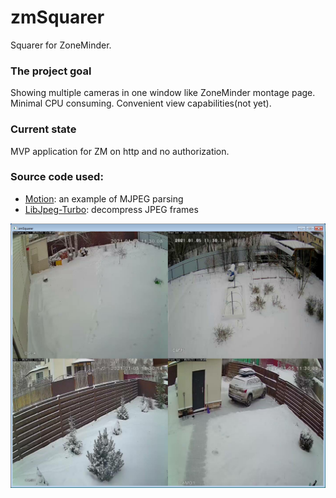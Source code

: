 # zmSquarer
Squarer for ZoneMinder. 

### The project goal
Showing multiple cameras in one window like ZoneMinder montage page. Minimal CPU consuming. Convenient view capabilities(not yet).

### Current state
MVP application for ZM on http and no authorization.

### Source code used:
* [Motion](https://github.com/Motion-Project/motion): an example of MJPEG parsing
* [LibJpeg-Turbo](https://github.com/libjpeg-turbo/libjpeg-turbo): decompress JPEG frames


![zmSquarer](images/zmSquarer.png)
